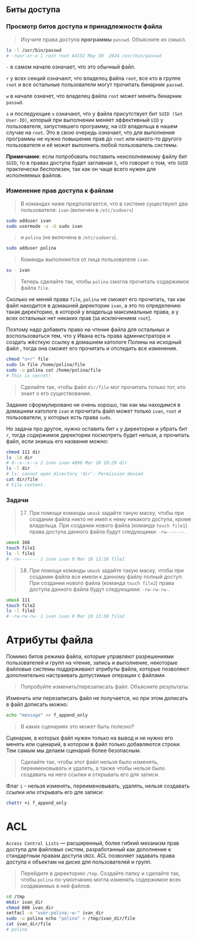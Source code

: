 ## Биты доступа
### Просмотр битов доступа и принадлежности файла
> Изучите права доступа __программы__ `passwd`. Объясните их смысл.

```bash
ls -l /usr/bin/passwd
# -rwsr-xr-x 1 root root 64152 May 30  2024 /usr/bin/passwd
```
`-` в самом начале означает, что это обычный файл.

`r` у всех секций означают, что владелец файла `root`, все кто в группе `root` и все остальные пользователи могут прочитать бинарник `passwd`.

`w` в начале означет, что владелец файла `root` может менять бинарник `passwd`.

`s` и последующие `x` означают, что у файла присутствует бит `SUID (Set User-ID)`, который при выполнении меняет эффективный `UID` у пользователя, запустившего программу, на `UID` владельца в нашем случае на `root`.
Это в свою очередь означает, что для выполнения программы не нужно повышение прав до `root` или какого-то другого пользователя и её может выполнить любой пользователь системы.

__Примечание__: если попробовать поставить неисполняемому файлу бит `SUID`, то в правах доступа будет заглавная `S`, что говорит о том, что `SUID` практически бесполезен, 
так как он чаще всего нужен для исполняемых файлов.

### Изменение прав доступа к файлам

> В командах ниже предполагается, что в системе существуют два пользователя: `ivan` (включен в `/etc/sudoers`)

```bash
sudo adduser ivan
sudo usermode -a -G sudo ivan
```
> и `polina` (не включена в `/etc/sudoers`).

```bash
sudo adduser polina
```

> Команды выполняются от лица пользователя `ivan`.

```bash
su - ivan
```

> Теперь сделайте так, чтобы `polina` смогла прочитать содержимое файла `file`.

Сколько не меняй права `file`, `polina` не сможет его прочитать, так как файл находится в домашней директории `ivan`, а это по определению такая директорию, в которой у владельца максимальные права, а у всех остальных нет никаких прав (за исключением `root`).

Поэтому надо добавить право на чтение файла для остальных и воспользоваться тем, 
что у Ивана есть права администратора и создать жёсткую ссылку в домашнем катологе Полины на исходный файл , тогда она сможет его прочитать и отследить все изменения.

```bash
chmod "o+r" file
sudo ln file /home/polina/file
sudo -u polina cat /home/polina/file
# This is secret!
```

> Сделайте так, чтобы файл `dir/file` мог прочитать только тот, кто знает о его существовании.

Задание сформулировано не очень хорошо, так как мы находимся в домашнем катологе `ivan` и прочитать файл может только `ivan`, `root` и пользователи, у которых есть права `sudo`. 

Но задача про другое, нужно оставить бит `x` у директории и убрать бит `r`, тогда содержимое директории посмотреть будет нельзя, а прочитать файл, если знаешь его название можно:

```bash
chmod 111 dir
ls -ld dir
# d--x--x--x 2 ivan ivan 4096 Mar 10 10:29 dir
ls -l dir
# ls: cannot open directory 'dir': Permission denied
cat dir/file
# File content.
```

### Задачи
> 17. При помощи команды `umask` задайте такую маску, чтобы при создании файла никто не имел к нему никакого доступа, кроме владельца. При создании нового файла (команда `touch file1`) права доступа данного файла будут следующими: `-rw-------`.

```bash
umask 166
touch file1
ls -l file1
# -rw------- 1 ivan ivan 0 Mar 10 13:28 file1
```
> 18. При помощи команды `umask` задайте такую маску, чтобы при создании файла все имели к данному файлу полный доступ. При создании нового файла (команда `touch file2`) права доступа данного файла будут следующими: `-rw-rw-rw-`.

```bash
umask 111
touch file2
ls -l file2
# -rw-rw-rw- 1 ivan ivan 0 Mar 10 13:30 file2
```

# Атрибуты файла
Помимо битов режима файла, которые управляют разрешениями пользователей и групп на чтение, запись и выполнение, некоторые файловые системы поддерживают атрибуты файла, которые позволяют дополнительно настраивать допустимые операции с файлами. 

> Попробуйте изменить/перезаписать файл. Объясните результаты.

Изменить или перезаписать файл не получается, но при этом дописать в файл дописать можно:

```bash
echo "message" >> f_append_only
```

> В каких сценариях это может быть полезно?

Сценарии, в которых файл нужен только на вывод и не нужно его менять или сценарий, в котором в файл только добавляются строки. Тем самым мы делаем сценарий более безопасным.

> Сделайте так, чтобы этот файл нельзя было изменять, переименовывать и удалять, а также чтобы нельзя было создавать на него ссылки и открывать его для записи.

Флаг `i` - нельзя изменять, переименовывать, удалять, нельзя создавать ссылки или открывать его для записи:

```bash
chattr +i f_append_only
```
# ACL
`Access Control Lists` — расширенный, более гибкий механизм прав доступа для файловых систем, разработанный как дополнение к стандартным правам доступа `UNIX`. ACL позволяет задавать права доступа к объектам на диске для пользователей и групп. 

> Перейдите в директорию `/tmp`. Создайте папку и сделайте так, чтобы `polina` по-умолчанию могла изменять содержимое всех создаваемых в ней файлов.

```bash
cd /tmp
mkdir ivan_dir
chmod 600 ivan_dir
setfacl -m "user:polina:-w-" ivan_dir
sudo -u polina echo "polina" > /tmp/ivan_dir/file
cat ivan_dir/file
# polina
```
